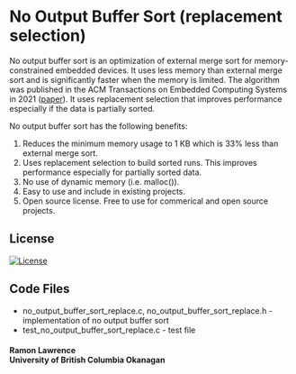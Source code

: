 # No Output Buffer Sort (replacement selection)

No output buffer sort is an optimization of external merge sort for memory-constrained embedded devices. It uses less memory than external merge sort and is significantly faster when the memory is limited. The algorithm was published in the ACM Transactions on Embedded Computing Systems in 2021 ([paper](https://dl.acm.org/doi/10.1145/3446976)). It uses replacement selection that improves performance especially if the data is partially sorted.

No output buffer sort  has the following benefits:

1. Reduces the minimum memory usage to 1 KB which is 33% less than external merge sort.
2. Uses replacement selection to build sorted runs. This improves performance especially for partially sorted data.
3. No use of dynamic memory (i.e. malloc()). 
4. Easy to use and include in existing projects. 
5. Open source license. Free to use for commerical and open source projects.

## License
[![License](https://img.shields.io/badge/License-BSD%203--Clause-blue.svg)](https://opensource.org/licenses/BSD-3-Clause)

## Code Files

* no_output_buffer_sort_replace.c, no_output_buffer_sort_replace.h - implementation of no output buffer sort
* test_no_output_buffer_sort_replace.c - test file


#### Ramon Lawrence<br>University of British Columbia Okanagan

